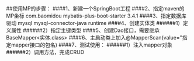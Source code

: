 ##使用MP的步骤：
####1、新建一个SpringBoot工程
####2、指定maven的MP坐标
        <dependency>
            <groupId>com.baomidou</groupId>
            <artifactId>mybatis-plus-boot-starter</artifactId>
            <version>3.4.1</version>
        </dependency>
####3、指定数据库驱动
        <dependency>
            <groupId>mysql</groupId>
            <artifactId>mysql-connector-java</artifactId>
            <scope>runtime</scope>
        </dependency>
####4、创建实体类
######1）定义属性
######2）指定主键类型
####5、创建Dao接口，需要继承BaseMapper<实体.class>
####6、主启动类上加入@MapperScan(value="指定mapper接口的包名)
####7、测试使用：
######1）注入mapper对象
######2）调用方法，完成CRUD